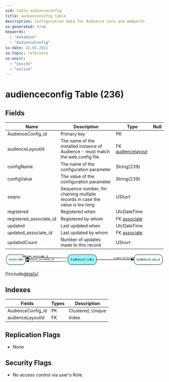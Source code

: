 ```yaml
---
uid: table-audienceconfig
title: audienceconfig table
description: Configuration data for Audience core and webparts
so.generated: true
keywords:
  - "database"
  - "AudienceConfig"
so.date: 21.03.2021
so.topic: reference
so.envir:
  - "onsite"
  - "online"
---
```


# audienceconfig Table (236)

## Fields

| Name | Description | Type | Null |
|------|-------------|------|:----:|
|AudienceConfig\_id|Primary key|PK| |
|audienceLayoutId|The name of the installed instance of Audience - must match the web.config file|FK [audiencelayout](audiencelayout.md)| |
|configName|The name of the configuration parameter|String(239)| |
|configValue|The value of the configuration parameter|String(239)| |
|seqno|Sequence number, for chaining multiple records in case the value is too long|UShort| |
|registered|Registered when|UtcDateTime| |
|registered\_associate\_id|Registered by whom|FK [associate](associate.md)| |
|updated|Last updated when|UtcDateTime| |
|updated\_associate\_id|Last updated by whom|FK [associate](associate.md)| |
|updatedCount|Number of updates made to this record|UShort| |


![AudienceConfig table relationship diagram](./media/AudienceConfig.png)

[!include[details](./includes/AudienceConfig.md)]

## Indexes

| Fields | Types | Description |
|--------|-------|-------------|
|AudienceConfig\_id |PK |Clustered, Unique |
|audienceLayoutId |FK |Index |

## Replication Flags

* None

## Security Flags

* No access control via user's Role.

